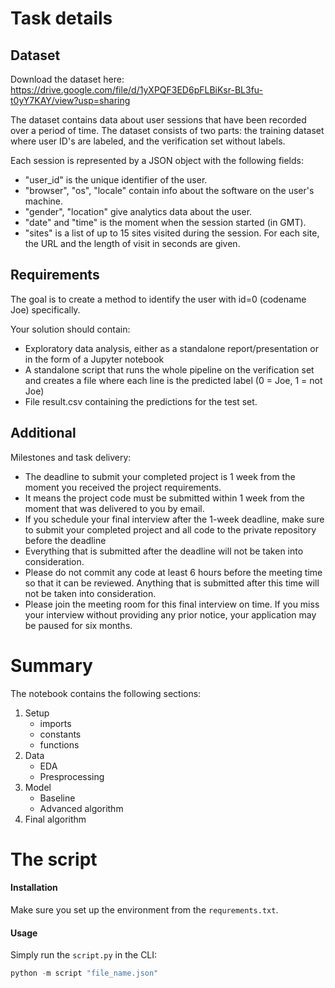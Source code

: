 # Task details

## Dataset

Download the dataset here:
https://drive.google.com/file/d/1yXPQF3ED6pFLBiKsr-BL3fu-t0yY7KAY/view?usp=sharing

The dataset contains data about user sessions that have been recorded over a period of
time. The dataset consists of two parts: the training dataset where user ID's are labeled, and
the verification set without labels.

Each session is represented by a JSON object with the following fields:
* "user_id" is the unique identifier of the user.
* "browser", "os", "locale" contain info about the software on the user's machine.
* "gender", "location" give analytics data about the user.
* "date" and "time" is the moment when the session started (in GMT).
* "sites" is a list of up to 15 sites visited during the session. For each site, the URL and
the length of visit in seconds are given.

## Requirements

The goal is to create a method to identify the user with id=0 (codename Joe) specifically.

Your solution should contain:
* Exploratory data analysis, either as a standalone report/presentation or in the form of
a Jupyter notebook
* A standalone script that runs the whole pipeline on the verification set and creates a
file where each line is the predicted label (0 = Joe, 1 = not Joe)
* File result.csv containing the predictions for the test set.

## Additional

Milestones and task delivery:
* The deadline to submit your completed project is 1 week from the moment you
received the project requirements.
* It means the project code must be submitted within 1 week from the moment that was
delivered to you by email.
* If you schedule your final interview after the 1-week deadline, make sure to submit
your completed project and all code to the private repository before the deadline
* Everything that is submitted after the deadline will not be taken into consideration.
* Please do not commit any code at least 6 hours before the meeting time so that it can
be reviewed. Anything that is submitted after this time will not be taken into
consideration.
* Please join the meeting room for this final interview on time. If you miss your interview
without providing any prior notice, your application may be paused for six months.

# Summary

The notebook contains the following sections:

1. Setup
    * imports
    * constants
    * functions
2. Data
    * EDA
    * Presprocessing
3. Model
    * Baseline
    * Advanced algorithm
4. Final algorithm

# The script

#### Installation

Make sure you set up the environment from the `requrements.txt`.

#### Usage

Simply run the `script.py` in the CLI:
```python
python -m script "file_name.json"
```